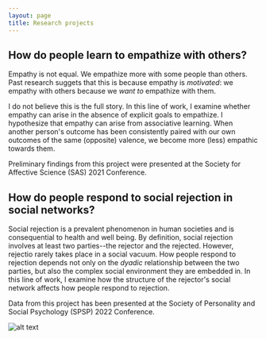 ```yaml
---
layout: page
title: Research projects
---
```


## How do people learn to empathize with others?
Empathy is not equal. We empathize more with some people than others. Past research suggets that this is because empathy is *motivated*: we empathy with others because we *want to* empathize with them. 

I do not believe this is the full story. In this line of work, I examine whether empathy can arise in the absence of explicit goals to empathize. I hypothesize that empathy can arise from associative learning. When another person's outcome has been consistently paired with our own outcomes of the same (opposite) valence, we become more (less) empathic towards them. 

Preliminary findings from this project were presented at the Society for Affective Science (SAS) 2021 Conference. 


## How do people respond to social rejection in social networks?
Social rejection is a prevalent phenomenon in human societies and is consequential to health and well being. By definition, social rejection involves at least two parties--the rejector and the rejected. However, rejectio rarely takes place in a social vacuum. How people respond to rejection depends not only on the *dyadic* relationship between the two parties, but also the complex social environment they are embedded in. In this line of work, I examine how the structure of the rejector's social network affects how people respond to rejection.

Data from this project has been presented at the Society of Personality and Social Psychology (SPSP) 2022 Conference.

![alt text](https://images.pexels.com/photos/326055/pexels-photo-326055.jpeg?auto=compress&cs=tinysrgb&w=1260&h=750&dpr=2)